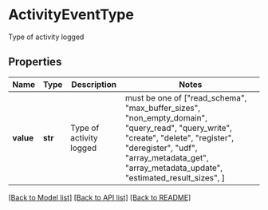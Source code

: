 # ActivityEventType

Type of activity logged

## Properties
Name | Type | Description | Notes
------------ | ------------- | ------------- | -------------
**value** | **str** | Type of activity logged |  must be one of ["read_schema", "max_buffer_sizes", "non_empty_domain", "query_read", "query_write", "create", "delete", "register", "deregister", "udf", "array_metadata_get", "array_metadata_update", "estimated_result_sizes", ]

[[Back to Model list]](../README.md#documentation-for-models) [[Back to API list]](../README.md#documentation-for-api-endpoints) [[Back to README]](../README.md)


